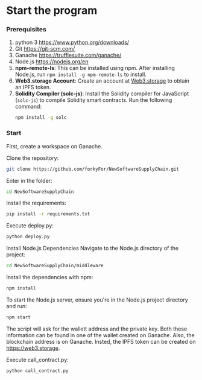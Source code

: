 # Start the program
### Prerequisites
1. python 3 https://www.python.org/downloads/
2. Git https://git-scm.com/
3. Ganache https://trufflesuite.com/ganache/
4. Node.js https://nodejs.org/en 
5. **npm-remote-ls**: This can be installed using npm. After installing Node.js, run `npm install -g npm-remote-ls` to install.
6. **Web3.storage Account**: Create an account at [Web3.storage](https://web3.storage) to obtain an IPFS token.
7. **Solidity Compiler (solc-js)**: Install the Solidity compiler for JavaScript (`solc-js`) to compile Solidity smart contracts. Run the following command:
    ```bash
    npm install -g solc
    ```

### Start
First, create a workspace on Ganache.

Clone the repository:
```bash
git clone https://github.com/forkyFor/NewSoftwareSupplyChain.git
```
Enter in the folder:
```bash
cd NewSoftwareSupplyChain
```
Install the requirements:
```bash
pip install -r requirements.txt
```
Execute deploy.py:
```bash
python deploy.py


```
Install Node.js Dependencies
Navigate to the Node.js directory of the project:
```bash
cd NewSoftwareSupplyChain/middleware


```
Install the dependencies with npm:
```bash
npm install

```
To start the Node.js server, ensure you're in the Node.js project directory and run:
```bash
npm start

```
The script will ask for the wallett address and the private key. Both these information can be found in one of the wallet created on Ganache. Also, the blockchain address is on Ganache. Insted, the IPFS token can be created on https://web3.storage.

Execute call_contract.py:
```bash
python call_contract.py
```
